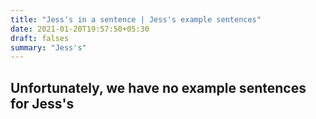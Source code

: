 ```yaml
---
title: "Jess's in a sentence | Jess's example sentences"
date: 2021-01-20T19:57:50+05:30
draft: falses
summary: "Jess's"
---
```

## Unfortunately, we have no example sentences for Jess's                 
